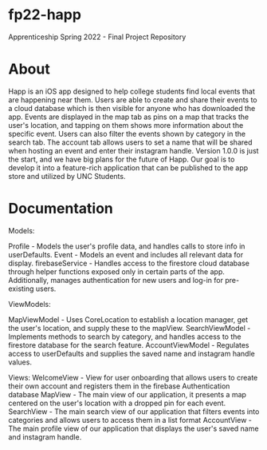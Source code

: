 # fp22-happ
Apprenticeship Spring 2022 - Final Project Repository

# About
Happ is an iOS app designed to help college students find local events that are happening near them. Users are able to create and share their events to a cloud database which is then visible for anyone who has downloaded the app. Events are displayed in the map tab as pins on a map that tracks the user's location, and tapping on them shows more information about the specific event. Users can also filter the events shown by category in the search tab. The account tab allows users to set a name that will be shared when hosting an event and enter their instagram handle. Version 1.0.0 is just the start, and we have big plans for the future of Happ. Our goal is to develop it into a feature-rich application that can be published to the app store and utilized by UNC Students.

# Documentation
Models:

Profile - Models the user's profile data, and handles calls to store info in userDefaults.
Event - Models an event and includes all relevant data for display.
firebaseService - Handles access to the firestore cloud database through helper functions exposed only in certain parts of the app. Additionally, manages authentication for new users and log-in for pre-existing users.

ViewModels:

MapViewModel - Uses CoreLocation to establish a location manager, get the user's location, and supply these to the mapView.
SearchViewModel - Implements methods to search by category, and handles access to the firestore database for the search feature.
AccountViewModel - Regulates access to userDefaults and supplies the saved name and instagram handle values.

Views:
WelcomeView - View for user onboarding that allows users to create their own account and registers them in the firebase Authentication database
MapView - The main view of our application, it presents a map centered on the user's location with a dropped pin for each event.
SearchView - The main search view of our application that filters events into categories and allows users to access them in a list format
AccountView - The main profile view of our application that displays the user's saved name and instagram handle.
